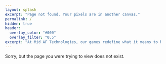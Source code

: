 ```yaml
---
layout: splash
excerpt: "Page not found. Your pixels are in another canvas."
permalink: /
hidden: true
header:
  overlay_color: "#000"
  overlay_filter: "0.5"
excerpt: "At Mid AF Technologies, our games redefine what it means to be bold, ambitious, and unapologetically original. That's Mid AF."
---
```


Sorry, but the page you were trying to view does not exist.
